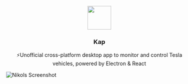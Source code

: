 <p align="center">
  <img src="https://firebasestorage.googleapis.com/v0/b/nikola-ffeaf.appspot.com/o/logo.svg?alt=media&token=1c85c797-f2bb-413c-80d7-b306f5440eb0" height="64">
  <h3 align="center">Kap</h3>
  <p align="center">⚡Unofficial cross-platform desktop app to monitor and control Tesla vehicles, powered by Electron & React<p>

![Nikols Screenshot](https://firebasestorage.googleapis.com/v0/b/nikola-ffeaf.appspot.com/o/gh.png?alt=media&token=d3efd7ec-f463-4f28-88e7-88954590251a)
